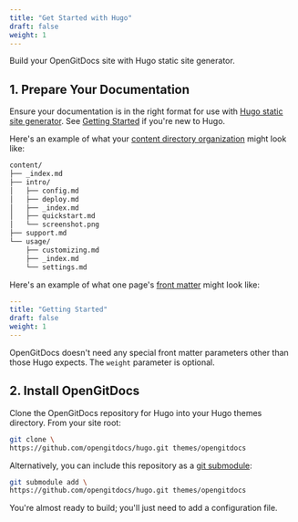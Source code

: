 ```yaml
---
title: "Get Started with Hugo"
draft: false
weight: 1
---
```


Build your OpenGitDocs site with Hugo static site generator.

## 1. Prepare Your Documentation

Ensure your documentation is in the right format for use with [Hugo static site generator](https://gohugo.io/). See [Getting Started](https://gohugo.io/getting-started/) if you're new to Hugo.

Here's an example of what your [content directory organization](https://gohugo.io/content-management/organization/) might look like:

```sh
content/
├── _index.md
├── intro/
│   ├── config.md
│   ├── deploy.md
│   ├── _index.md
│   ├── quickstart.md
│   └── screenshot.png
├── support.md
└── usage/
    ├── customizing.md
    ├── _index.md
    └── settings.md
```

Here's an example of what one page's [front matter](https://gohugo.io/content-management/front-matter/) might look like:

```yml
---
title: "Getting Started"
draft: false
weight: 1
---
```

OpenGitDocs doesn't need any special front matter parameters other than those Hugo expects. The `weight` parameter is optional.

## 2. Install OpenGitDocs

Clone the OpenGitDocs repository for Hugo into your Hugo themes directory. From your site root:

```sh
git clone \
https://github.com/opengitdocs/hugo.git themes/opengitdocs
```

Alternatively, you can include this repository as a [git submodule](https://git-scm.com/docs/gitsubmodules):

```sh
git submodule add \
https://github.com/opengitdocs/hugo.git themes/opengitdocs
```

You're almost ready to build; you'll just need to add a configuration file.
